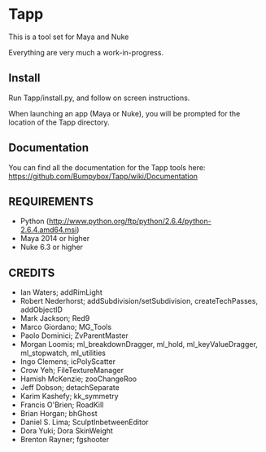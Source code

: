 # Tapp

This is a tool set for Maya and Nuke

Everything are very much a work-in-progress.

## Install
Run Tapp/install.py, and follow on screen instructions.

When launching an app (Maya or Nuke), you will be prompted for the location of the Tapp directory.

## Documentation

You can find all the documentation for the Tapp tools here: https://github.com/Bumpybox/Tapp/wiki/Documentation

## REQUIREMENTS

- Python (http://www.python.org/ftp/python/2.6.4/python-2.6.4.amd64.msi)
- Maya 2014 or higher
- Nuke 6.3 or higher

## CREDITS

- Ian Waters; addRimLight
- Robert Nederhorst; addSubdivision/setSubdivision, createTechPasses, addObjectID
- Mark Jackson; Red9
- Marco Giordano; MG_Tools
- Paolo Dominici; ZvParentMaster
- Morgan Loomis; ml_breakdownDragger, ml_hold, ml_keyValueDragger, ml_stopwatch, ml_utilities
- Ingo Clemens; icPolyScatter
- Crow Yeh; FileTextureManager
- Hamish McKenzie; zooChangeRoo
- Jeff Dobson; detachSeparate
- Karim Kashefy; kk_symmetry
- Francis O'Brien; RoadKill
- Brian Horgan; bhGhost
- Daniel S. Lima; SculptInbetweenEditor
- Dora Yuki; Dora SkinWeight
- Brenton Rayner; fgshooter
